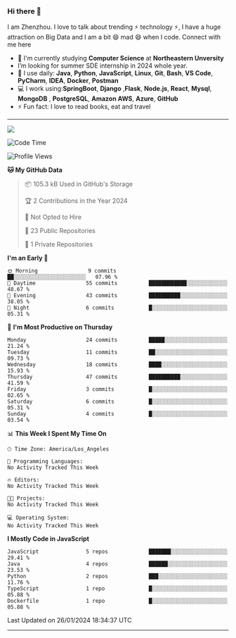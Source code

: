 ### Hi there 👋

<!--
**DonkeyBoy001/DonkeyBoy001** is a ✨ _special_ ✨ repository because its `README.md` (this file) appears on your GitHub profile.
-->

I am Zhenzhou. I love to talk about trending ⚡ technology ⚡, I have a huge attraction on  Big Data  and I am a bit 😄 mad 😄 when I code. Connect with me here

- 🏢 I'm currently studying **Computer Science** at **Northeastern Unversity**
- I’m looking for summer SDE internship in 2024 whole year.
- 🚀 I use daily: **Java**, **Python**, **JavaScript**, **Linux**, **Git**, **Bash**, **VS Code**, **PyCharm**, **IDEA**, **Docker**, **Postman**
- 💻 I work using:**SpringBoot**, **Django** ,**Flask**, **Node.js**, **React**, **Mysql**, **MongoDB** , **PostgreSQL**, **Amazon AWS**, **Azure**, **GitHub**
- ⚡️ Fun fact: I love to read books, eat and travel


---
![](https://github-readme-stats.vercel.app/api?username=DonkeyBoy001&theme=dark)
<!--START_SECTION:waka-->
![Code Time](http://img.shields.io/badge/Code%20Time-0%20secs-blue)

![Profile Views](http://img.shields.io/badge/Profile%20Views-1-blue)

**🐱 My GitHub Data** 

> 📦 105.3 kB Used in GitHub's Storage 
 > 
> 🏆 2 Contributions in the Year 2024
 > 
> 🚫 Not Opted to Hire
 > 
> 📜 23 Public Repositories 
 > 
> 🔑 1 Private Repositories 
 > 
**I'm an Early 🐤** 

```text
🌞 Morning                9 commits           ██░░░░░░░░░░░░░░░░░░░░░░░   07.96 % 
🌆 Daytime                55 commits          ████████████░░░░░░░░░░░░░   48.67 % 
🌃 Evening                43 commits          ██████████░░░░░░░░░░░░░░░   38.05 % 
🌙 Night                  6 commits           █░░░░░░░░░░░░░░░░░░░░░░░░   05.31 % 
```
📅 **I'm Most Productive on Thursday** 

```text
Monday                   24 commits          █████░░░░░░░░░░░░░░░░░░░░   21.24 % 
Tuesday                  11 commits          ██░░░░░░░░░░░░░░░░░░░░░░░   09.73 % 
Wednesday                18 commits          ████░░░░░░░░░░░░░░░░░░░░░   15.93 % 
Thursday                 47 commits          ██████████░░░░░░░░░░░░░░░   41.59 % 
Friday                   3 commits           █░░░░░░░░░░░░░░░░░░░░░░░░   02.65 % 
Saturday                 6 commits           █░░░░░░░░░░░░░░░░░░░░░░░░   05.31 % 
Sunday                   4 commits           █░░░░░░░░░░░░░░░░░░░░░░░░   03.54 % 
```


📊 **This Week I Spent My Time On** 

```text
🕑︎ Time Zone: America/Los_Angeles

💬 Programming Languages: 
No Activity Tracked This Week

🔥 Editors: 
No Activity Tracked This Week

🐱‍💻 Projects: 
No Activity Tracked This Week

💻 Operating System: 
No Activity Tracked This Week
```

**I Mostly Code in JavaScript** 

```text
JavaScript               5 repos             ███████░░░░░░░░░░░░░░░░░░   29.41 % 
Java                     4 repos             ██████░░░░░░░░░░░░░░░░░░░   23.53 % 
Python                   2 repos             ███░░░░░░░░░░░░░░░░░░░░░░   11.76 % 
TypeScript               1 repo              █░░░░░░░░░░░░░░░░░░░░░░░░   05.88 % 
Dockerfile               1 repo              █░░░░░░░░░░░░░░░░░░░░░░░░   05.88 % 
```




 Last Updated on 26/01/2024 18:34:37 UTC
<!--END_SECTION:waka-->


---
